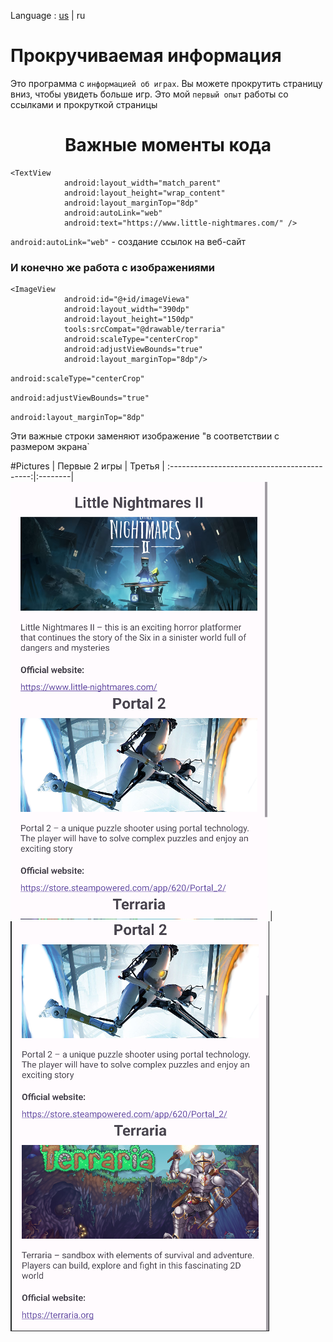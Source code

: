 Language : [us](./README.md) | ru

# Прокручиваемая информация

Это программа с `информацией об играх`. Вы можете прокрутить страницу вниз, чтобы увидеть больше игр. Это мой `первый опыт` работы со ссылками и прокруткой страницы
<h1 align="center">Важные моменты кода</h1> 

```
<TextView
            android:layout_width="match_parent"
            android:layout_height="wrap_content"
            android:layout_marginTop="8dp"
            android:autoLink="web"
            android:text="https://www.little-nightmares.com/" />
```
`android:autoLink="web"` -  создание ссылок на веб-сайт

### И конечно же работа с изображениями
```
<ImageView
            android:id="@+id/imageViewa"
            android:layout_width="390dp"
            android:layout_height="150dp"
            tools:srcCompat="@drawable/terraria"
            android:scaleType="centerCrop"
            android:adjustViewBounds="true"
            android:layout_marginTop="8dp"/>
```
`android:scaleType="centerCrop"`

`android:adjustViewBounds="true"`

`android:layout_marginTop="8dp"`

Эти важные строки заменяют изображение "в соответствии с размером экрана`

#Pictures
|                Первые 2 игры               | Третья |
:-------------------------------------------:|:--------|
 ![Screenshot](Screenshot1.png) |  ![Screenshot](Screenshot2.png)

